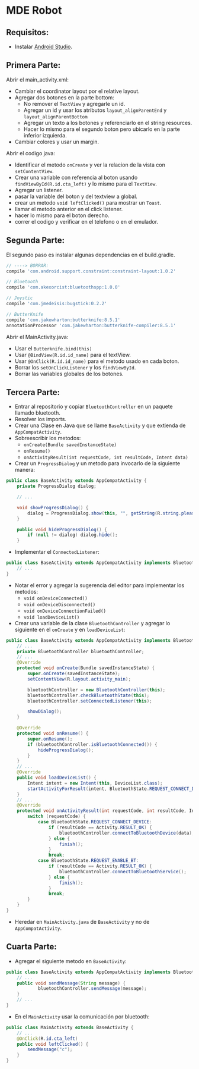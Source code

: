 # MDE Robot

## Requisitos:

- Instalar [Android Studio](https://developer.android.com/studio/index.html?hl=es-419).

## Primera Parte:

Abrir el main_activity.xml:

- Cambiar el coordinator layout por el relative layout.
- Agregar dos botones en la parte bottom:
	- No remover el ```TextView``` y agregarle un id.
	- Agregar un id y usar los atributos ```layout_alignParentEnd``` y ```layout_alignParentBottom```
	- Agregar un texto a los botones y referenciarlo en el string resources.
	- Hacer lo mismo para el segundo boton pero ubicarlo en la parte inferior izquierda.
- Cambiar colores y usar un margin.


Abrir el codigo java:

- Identificar el metodo ```onCreate``` y ver la relacion de la vista con ```setContentView```.
- Crear una variable con referencia al boton usando ```findViewById(R.id.cta_left)``` y lo mismo para el ```TextView```.
- Agregar un listener.
- pasar la variable del boton y del textview a global.
- crear un metodo ```void leftClicked()``` para mostrar un ```Toast```.
- llamar el metodo anterior en el click listener.
- hacer lo mismo para el boton derecho.
- correr el codigo y verificar en el telefono o en el emulador.
## Segunda Parte:

El segundo paso es instalar algunas dependencias en el build.gradle.

 ```groovy
// ----> BORRAR:
compile 'com.android.support.constraint:constraint-layout:1.0.2'

// Bluetooth
compile 'com.akexorcist:bluetoothspp:1.0.0'

// Joystic
compile 'com.jmedeisis:bugstick:0.2.2'

// ButterKnife
compile 'com.jakewharton:butterknife:8.5.1'
annotationProcessor 'com.jakewharton:butterknife-compiler:8.5.1'
```

Abrir el MainActivity.java:
- Usar el ```Butterknife.bind(this)```
- Usar ```@BindView(R.id.id_name)``` para el textView.
- Usar ```@OnClick(R.id.id_name)``` para el metodo usado en cada boton.
- Borrar los ```setOnClickListener``` y los ```findViewById```.
- Borrar las variables globales de los botones.

## Tercera Parte:
- Entrar al repositorio y copiar ```BluetoothController``` en un paquete llamado bluetooth.
- Resolver los imports.
- Crear una Clase en Java que se llame ```BaseActivity``` y que extienda de ```AppCompatActivity```.
- Sobreescribir los metodos:
    - ```onCreate(Bundle savedInstanceState)```
    - ```onResume()```
    - ```onActivityResult(int requestCode, int resultCode, Intent data)```
- Crear un ```ProgressDialog``` y un metodo para invocarlo de la siguiente manera:

```java
public class BaseActivity extends AppCompatActivity {
    private ProgressDialog dialog;

    // ...

    void showProgressDialog() {
        dialog = ProgressDialog.show(this, "", getString(R.string.please_wait), true);
    }

    public void hideProgressDialog() {
        if (null != dialog) dialog.hide();
    }
```

- Implementar el ```ConnectedListener```:

```java
public class BaseActivity extends AppCompatActivity implements BluetoothController.ConnectedListener{
    // ...
}
```

- Notar el error y agregar la sugerencia del editor para implementar los metodos:
    - ```void onDeviceConnected()```
    - ```void onDeviceDisconnected()```
    - ```void onDeviceConnectionFailed()```
    - ```void loadDeviceList()```
- Crear una variable de la clase ```BluetoothController``` y agregar lo siguiente en el ```onCreate``` y en ```loadDeviceList```:

```java
public class BaseActivity extends AppCompatActivity implements BluetoothController.ConnectedListener{
    // ...
    private BluetoothController bluetoothController;
    // ...
    @Override
    protected void onCreate(Bundle savedInstanceState) {
        super.onCreate(savedInstanceState);
        setContentView(R.layout.activity_main);

        bluetoothController = new BluetoothController(this);
        bluetoothController.checkBluetoothState(this);
        bluetoothController.setConnectedListener(this);

        showDialog();
    }

    @Override
    protected void onResume() {
        super.onResume();
        if (bluetoothController.isBluetoothConnected()) {
            hideProgressDialog();
        }
    }
    // ...
    @Override
    public void loadDeviceList() {
        Intent intent = new Intent(this, DeviceList.class);
        startActivityForResult(intent, BluetoothState.REQUEST_CONNECT_DEVICE);
    }
    // ...
    @Override
    protected void onActivityResult(int requestCode, int resultCode, Intent data) {
        switch (requestCode) {
            case BluetoothState.REQUEST_CONNECT_DEVICE:
                if (resultCode == Activity.RESULT_OK) {
                    bluetoothController.connectToBluetoothDevice(data);
                } else {
                    finish();
                }
                break;
            case BluetoothState.REQUEST_ENABLE_BT:
                if (resultCode == Activity.RESULT_OK) {
                    bluetoothController.connectToBluetoothService();
                } else {
                    finish();
                }
                break;
        }
    }
}
```

- Heredar en ```MainActivity.java``` de ```BaseActivity``` y no de ```AppCompatActivity```.

## Cuarta Parte:

- Agregar el siguiente metodo en ```BaseActivity```:

```java
public class BaseActivity extends AppCompatActivity implements BluetoothController.ConnectedListener{
    // ...
    public void sendMessage(String message) {
            bluetoothController.sendMessage(message);
    }
    // ...
}
```

- En el ```MainActivity``` usar la comunicación por bluetooth:
```java
public class MainActivity extends BaseActivity {
    // ...
    @OnClick(R.id.cta_left)
    public void leftClicked() {
        sendMessage("c");
    }
}
```